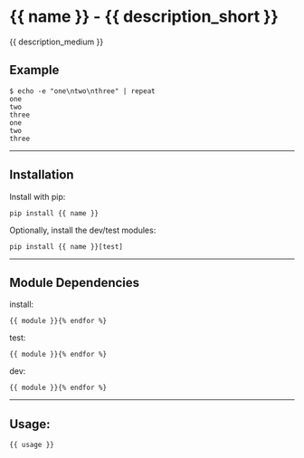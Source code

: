 # {{ name }} - {{ description_short }}

{{ description_medium }}

## Example
```
$ echo -e "one\ntwo\nthree" | repeat
one
two
three
one
two
three
```
------
## Installation

Install with pip:
```
pip install {{ name }}
```

Optionally, install the dev/test modules:
```
pip install {{ name }}[test]
```

------
## Module Dependencies
install:
```{% for module in modules_install.split(',') %}
{{ module }}{% endfor %}
```

test:
```{% for module in modules_test.split(',') %}
{{ module }}{% endfor %}
```

dev:
```{% for module in modules_dev.split(',') %}
{{ module }}{% endfor %}
```

------
## Usage:
```
{{ usage }}
```

